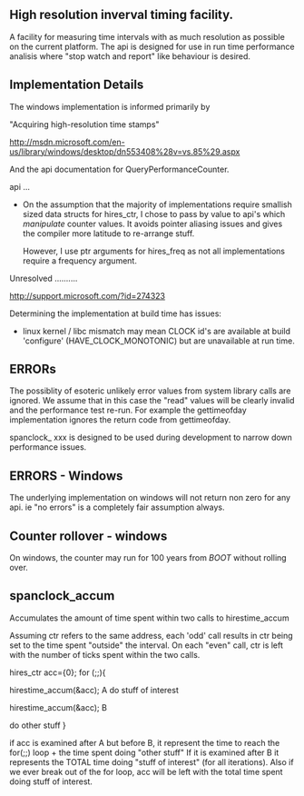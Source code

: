
High resolution inverval timing facility.
-----------------------------------------

A facility for measuring time intervals with as much resolution as possible
on the current platform. The api is designed for use in run time
performance analisis where "stop watch and report" like behaviour is
desired.

Implementation Details
----------------------

The windows implementation is informed primarily by

"Acquiring high-resolution time stamps"

http://msdn.microsoft.com/en-us/library/windows/desktop/dn553408%28v=vs.85%29.aspx

And the api documentation for QueryPerformanceCounter.

api
...

* On the assumption that the majority of implementations require smallish sized
  data structs for hires_ctr, I chose to pass by value to api's which
  *manipulate* counter values. It avoids pointer aliasing issues and gives the
  compiler more latitude to re-arrange stuff.

  However, I use ptr arguments for hires_freq as not all implementations
  require a frequency argument.


Unresolved
..........

http://support.microsoft.com/?id=274323

Determining the implementation at build time has issues:

* linux kernel / libc mismatch may mean CLOCK id's are available at build
  'configure' (HAVE_CLOCK_MONOTONIC) but are unavailable at run time.

ERRORs
------

The possiblity of esoteric unlikely error values from system library calls are
ignored. We assume that in this case the "read" values will be clearly invalid
and the performance test re-run. For example the gettimeofday implementation
ignores the return code from gettimeofday.

spanclock_ xxx is designed to be used during development to narrow down
performance issues.

ERRORS - Windows
----------------

The underlying implementation on windows will not return non zero for any
api. ie "no errors" is a completely fair assumption always.

Counter rollover - windows
--------------------------

On windows, the counter may run for 100 years from *BOOT* without rolling over.


spanclock_accum
---------------

Accumulates the amount of time spent within two calls to hirestime_accum

Assuming ctr refers to the same address, each 'odd' call results in ctr
being set to the time spent "outside" the interval.  On each "even" call,
ctr is left with the number of ticks spent within the two calls.

hires_ctr acc={0};
for (;;){

 hirestime_accum(&acc); A
 do stuff of interest

 hirestime_accum(&acc); B

 do other stuff
}

if acc is examined after A but before B, it represent the time to reach the
for(;;) loop + the time spent doing "other stuff" If it is examined after B
it represents the TOTAL time doing "stuff of interest" (for all iterations).
Also if we ever break out of the for loop, acc will be left with the total
time spent doing stuff of interest.




